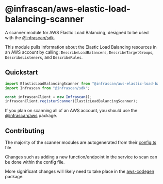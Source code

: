 # @infrascan/aws-elastic-load-balancing-scanner

A scanner module for AWS Elastic Load Balancing, designed to be used with the [@infrascan/sdk](../../packages/sdk).

This module pulls information about the Elastic Load Balancing resources in an AWS account by calling: `DescribeLoadBalancers`, `DescribeTargetGroups`, `DescribeListeners`, and `DescribeRules`.

## Quickstart

```javascript
import ElasticLoadBalancingScanner from "@infrascan/aws-elastic-load-balancing-scanner";
import Infrascan from "@infrascan/sdk";

const infrascanClient = new Infrascan();
infrascanClient.registerScanner(ElasticLoadBalancingScanner);
```

If you plan on scanning all of an AWS account, you should use the [@infrascan/aws](../../packages/aws) package.

## Contributing

The majority of the scanner modules are autogenerated from their [config.ts](./config.ts) file. 

Changes such as adding a new function/endpoint in the service to scan can be done within the config file. 

More significant changes will likely need to take place in the [aws-codegen](../codegen) package.